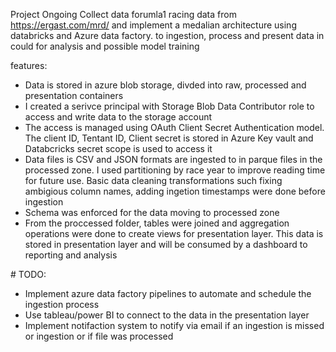 Project Ongoing
Collect data forumla1 racing data from https://ergast.com/mrd/ and implement a medalian architecture using databricks and Azure data factory. to ingestion, process and present data in could for analysis and possible model training

features:
- Data is stored in azure blob storage, divded into raw, processed and presentation containers
- I created a serivce principal with Storage Blob Data Contributor role to access and write data to the storage account
- The access is managed using OAuth Client Secret Authentication model. The client ID, Tentant ID, Client secret is stored in Azure Key vault and Databcricks secret scope is used to access it
- Data files is CSV and JSON formats are ingested to in parque files in the processed zone. I used partitioning by race year to improve reading time for future use. Basic data cleaning transformations such fixing ambigious column names, adding ingetion timestamps were done before ingestion
- Schema was enforced for the data moving to processed zone
- From the proccessed folder, tables were joined and aggregation operations were done to create views for presentation layer. This data is stored in presentation layer and will be consumed by a dashboard to reporting and analysis

\# TODO:
- Implement azure data factory pipelines to automate and schedule the ingestion process
- Use tableau/power BI to connect to the data in the presentation layer
- Implement notifaction system to notify via email if an ingestion is missed or ingestion or if file was processed